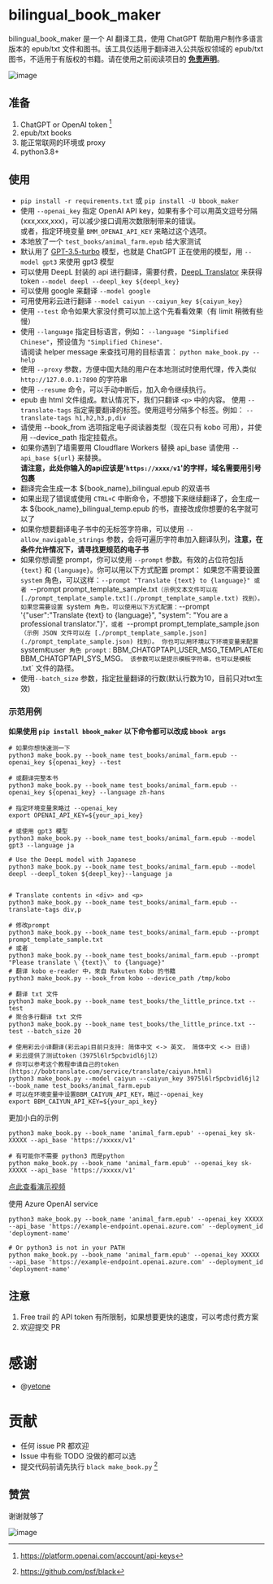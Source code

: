 # bilingual_book_maker

bilingual_book_maker 是一个 AI 翻译工具，使用 ChatGPT 帮助用户制作多语言版本的 epub/txt 文件和图书。该工具仅适用于翻译进入公共版权领域的 epub/txt 图书，不适用于有版权的书籍。请在使用之前阅读项目的 **[免责声明](./disclaimer.md)**。

![image](https://user-images.githubusercontent.com/15976103/222317531-a05317c5-4eee-49de-95cd-04063d9539d9.png)


## 准备

1. ChatGPT or OpenAI token [^token]
2. epub/txt books
3. 能正常联网的环境或 proxy
4. python3.8+


## 使用

- `pip install -r requirements.txt` 或 `pip install -U bbook_maker`
- 使用 `--openai_key` 指定 OpenAI API key，如果有多个可以用英文逗号分隔(xxx,xxx,xxx)，可以减少接口调用次数限制带来的错误。  
   或者，指定环境变量 `BMM_OPENAI_API_KEY` 来略过这个选项。
- 本地放了一个 `test_books/animal_farm.epub` 给大家测试
- 默认用了 [GPT-3.5-turbo](https://openai.com/blog/introducing-chatgpt-and-whisper-apis) 模型，也就是 ChatGPT 正在使用的模型，用 `--model gpt3` 来使用 gpt3 模型
- 可以使用 DeepL 封装的 api 进行翻译，需要付费，[DeepL Translator](https://rapidapi.com/splintPRO/api/deepl-translator) 来获得 token  `--model deepl --deepl_key ${deepl_key}`
- 可以使用 google 来翻译 `--model google`
- 可用使用彩云进行翻译 `--model caiyun --caiyun_key ${caiyun_key}`
- 使用 `--test` 命令如果大家没付费可以加上这个先看看效果（有 limit 稍微有些慢）
- 使用 `--language` 指定目标语言，例如： `--language "Simplified Chinese"`，预设值为 `"Simplified Chinese"`.  
   请阅读 helper message 来查找可用的目标语言：  `python make_book.py --help`
- 使用 `--proxy` 参数，方便中国大陆的用户在本地测试时使用代理，传入类似 `http://127.0.0.1:7890` 的字符串
- 使用 `--resume` 命令，可以手动中断后，加入命令继续执行。
- epub 由 html 文件组成。默认情况下，我们只翻译 `<p>` 中的内容。
   使用 `--translate-tags` 指定需要翻译的标签。使用逗号分隔多个标签。例如：
   `--translate-tags h1,h2,h3,p,div`
- 请使用 --book_from 选项指定电子阅读器类型（现在只有 kobo 可用），并使用 --device_path 指定挂载点。
- 如果你遇到了墙需要用 Cloudflare Workers 替换 api_base 请使用 `--api_base ${url}` 来替换。  
   **请注意，此处你输入的api应该是'`https://xxxx/v1`'的字样，域名需要用引号包裹**
- 翻译完会生成一本 ${book_name}_bilingual.epub 的双语书
- 如果出现了错误或使用 `CTRL+C` 中断命令，不想接下来继续翻译了，会生成一本 ${book_name}_bilingual_temp.epub 的书，直接改成你想要的名字就可以了
- 如果你想要翻译电子书中的无标签字符串，可以使用 `--allow_navigable_strings` 参数，会将可遍历字符串加入翻译队列，**注意，在条件允许情况下，请寻找更规范的电子书**
- 如果你想调整 prompt，你可以使用 `--prompt` 参数。有效的占位符包括 `{text}` 和 `{language}`。你可以用以下方式配置 prompt：
   如果您不需要设置 `system` 角色，可以这样：`--prompt "Translate {text} to {language}" 或者 `--prompt prompt_template_sample.txt`（示例文本文件可以在 [./prompt_template_sample.txt](./prompt_template_sample.txt) 找到）。
   如果您需要设置 `system` 角色，可以使用以下方式配置：`--prompt '{"user":"Translate {text} to {language}", "system": "You are a professional translator."}'`，或者 `--prompt prompt_template_sample.json`（示例 JSON 文件可以在 [./prompt_template_sample.json](./prompt_template_sample.json) 找到）。
   你也可以用环境以下环境变量来配置 `system` 和 `user` 角色 prompt：`BBM_CHATGPTAPI_USER_MSG_TEMPLATE` 和 `BBM_CHATGPTAPI_SYS_MSG`。
该参数可以是提示模板字符串，也可以是模板 `.txt` 文件的路径。
- 使用`--batch_size` 参数，指定批量翻译的行数(默认行数为10，目前只对txt生效)


### 示范用例

**如果使用 `pip install bbook_maker` 以下命令都可以改成 `bbook args`**

```shell
# 如果你想快速测一下
python3 make_book.py --book_name test_books/animal_farm.epub --openai_key ${openai_key} --test

# 或翻译完整本书
python3 make_book.py --book_name test_books/animal_farm.epub --openai_key ${openai_key} --language zh-hans

# 指定环境变量来略过 --openai_key
export OPENAI_API_KEY=${your_api_key}

# 或使用 gpt3 模型
python3 make_book.py --book_name test_books/animal_farm.epub --model gpt3 --language ja

# Use the DeepL model with Japanese
python3 make_book.py --book_name test_books/animal_farm.epub --model deepl --deepl_token ${deepl_key}--language ja


# Translate contents in <div> and <p>
python3 make_book.py --book_name test_books/animal_farm.epub --translate-tags div,p

# 修改prompt
python3 make_book.py --book_name test_books/animal_farm.epub --prompt prompt_template_sample.txt
# 或者
python3 make_book.py --book_name test_books/animal_farm.epub --prompt "Please translate \`{text}\` to {language}"
# 翻译 kobo e-reader 中，來自 Rakuten Kobo 的书籍
python3 make_book.py --book_from kobo --device_path /tmp/kobo

# 翻译 txt 文件
python3 make_book.py --book_name test_books/the_little_prince.txt --test 
# 聚合多行翻译 txt 文件 
python3 make_book.py --book_name test_books/the_little_prince.txt --test --batch_size 20

# 使用彩云小译翻译(彩云api目前只支持: 简体中文 <-> 英文， 简体中文 <-> 日语)
# 彩云提供了测试token（3975l6lr5pcbvidl6jl2）
# 你可以参考这个教程申请自己的token (https://bobtranslate.com/service/translate/caiyun.html)
python3 make_book.py --model caiyun --caiyun_key 3975l6lr5pcbvidl6jl2 --book_name test_books/animal_farm.epub
# 可以在环境变量中设置BBM_CAIYUN_API_KEY，略过--openai_key
export BBM_CAIYUN_API_KEY=${your_api_key}

```

更加小白的示例
```shell
python3 make_book.py --book_name 'animal_farm.epub' --openai_key sk-XXXXX --api_base 'https://xxxxx/v1'

# 有可能你不需要 python3 而是python
python make_book.py --book_name 'animal_farm.epub' --openai_key sk-XXXXX --api_base 'https://xxxxx/v1'
```


[点此查看演示视频](https://www.bilibili.com/video/BV1XX4y1d75D/?t=0h07m08s)


使用 Azure OpenAI service
```shell
python3 make_book.py --book_name 'animal_farm.epub' --openai_key XXXXX --api_base 'https://example-endpoint.openai.azure.com' --deployment_id 'deployment-name'

# Or python3 is not in your PATH
python make_book.py --book_name 'animal_farm.epub' --openai_key XXXXX --api_base 'https://example-endpoint.openai.azure.com' --deployment_id 'deployment-name'
```



## 注意

1. Free trail 的 API token 有所限制，如果想要更快的速度，可以考虑付费方案
2. 欢迎提交 PR


# 感谢

- @[yetone](https://github.com/yetone)

# 贡献

- 任何 issue PR 都欢迎
- Issue 中有些 TODO 没做的都可以选
- 提交代码前请先执行 `black make_book.py` [^black]

## 赞赏

谢谢就够了

![image](https://user-images.githubusercontent.com/15976103/222407199-1ed8930c-13a8-402b-9993-aaac8ee84744.png)

[^token]: https://platform.openai.com/account/api-keys
[^black]: https://github.com/psf/black
